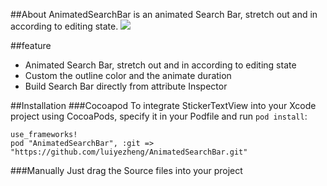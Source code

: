 ##About 
AnimatedSearchBar is an animated Search Bar, stretch out and in according to editing state.
![](https://github.com/luiyezheng/AnimatedSearchBar/blob/master/animatetete.gif)

##feature
* Animated Search Bar, stretch out and in according to editing state
* Custom the outline color and the animate duration
* Build Search Bar directly from attribute Inspector

##Installation 
###Cocoapod
To integrate StickerTextView into your Xcode project using CocoaPods, specify it in your Podfile and run `pod install`:
```
use_frameworks!
pod "AnimatedSearchBar", :git =>
"https://github.com/luiyezheng/AnimatedSearchBar.git"
```

###Manually
Just drag the Source files into your project




